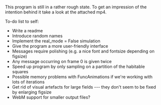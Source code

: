 This program is still in a rather rough state. To get an impression of the intention behind it take a look at the attached mp4.

To-do list to self:
- Write a readme
- Introduce random names
- Implement the real_mode = False simulation
- Give the program a more user-friendly interface
- Messages require polishing (e.g. a nice font and fontsize depending on figsize)
- Any message occurring on frame 0 is given twice
- Speed up program by only sampling on a partition of the habitable squares
- Possible memory problems with FuncAnimations if we're working with lots of iterations
- Get rid of visual artefacts for large fields --- they don't seem to be fixed by enlarging figsize
- WebM support for smaller output files?
